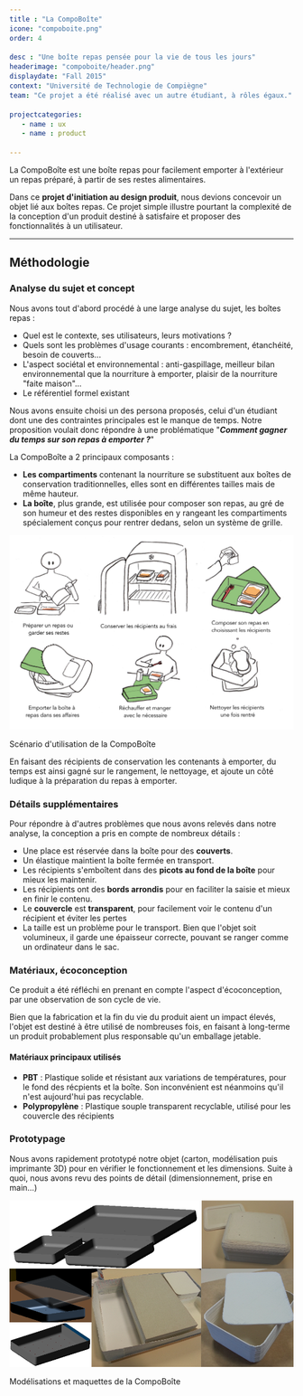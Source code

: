 ```yaml
---
title : "La CompoBoîte"
icone: "compoboite.png"
order: 4

desc : "Une boîte repas pensée pour la vie de tous les jours"
headerimage: "compoboite/header.png"
displaydate: "Fall 2015"
context: "Université de Technologie de Compiègne"
team: "Ce projet a été réalisé avec un autre étudiant, à rôles égaux."

projectcategories:
   - name : ux
   - name : product

---
```



La CompoBoîte est une boîte repas pour facilement emporter à l'extérieur 
un repas préparé, à partir de ses restes alimentaires.

Dans ce **projet d'initiation au design produit**, nous devions concevoir un objet lié aux
boîtes repas. Ce projet simple illustre pourtant la complexité de la conception
d'un produit destiné à satisfaire et proposer des fonctionnalités à un utilisateur.

---

## Méthodologie

### Analyse du sujet et concept

Nous avons tout d'abord procédé à une large analyse du sujet, les boîtes repas :

- Quel est le contexte, ses utilisateurs, leurs motivations ?
- Quels sont les problèmes d'usage courants : encombrement, étanchéité, besoin de couverts...
- L'aspect sociétal et environnemental : anti-gaspillage, meilleur bilan 
environnemental que la nourriture à emporter, plaisir de la nourriture "faite maison"... 
- Le référentiel formel existant

Nous avons ensuite choisi un des persona proposés, celui d'un étudiant dont une des
contraintes principales est le manque de temps. Notre proposition voulait donc répondre
à une problématique "**_Comment gagner du temps sur son repas à emporter ?_**"

La CompoBoîte a 2 principaux composants :

- **Les compartiments** contenant la nourriture se substituent aux boîtes de
conservation traditionnelles, elles sont en différentes tailles mais de même hauteur.
- **La boîte**, plus grande, est utilisée pour composer son repas, au gré de 
son humeur et des restes disponibles en y rangeant les compartiments spécialement
conçus pour rentrer dedans, selon un système de grille.

<div class="thumbnail">
      <img src="compoboite/scenariofr.png" class="img-responsive" alt="Scénario d'utilisation de la boîte">
      <div class="caption">
        <p>Scénario d'utilisation de la CompoBoîte</p>
      </div>
</div>

En faisant des récipients de conservation les contenants à emporter, du temps
est ainsi gagné sur le rangement, le nettoyage, et ajoute un côté ludique
à la préparation du repas à emporter.

### Détails supplémentaires

Pour répondre à d'autres problèmes que nous avons relevés dans notre analyse,
la conception a pris en compte de nombreux détails :

- Une place est réservée dans la boîte pour des **couverts**.
- Un élastique maintient la boîte fermée en transport.
- Les récipients s'emboîtent dans des **picots au fond de la boîte** pour mieux les maintenir.
- Les récipients ont des **bords arrondis** pour en faciliter la saisie et mieux en finir le contenu.
- Le **couvercle** est **transparent**, pour facilement voir le contenu d'un récipient et éviter les pertes
- La taille est un problème pour le transport. Bien que l'objet soit volumineux,
il garde une épaisseur correcte, pouvant se ranger comme un ordinateur dans le sac.

### Matériaux, écoconception
Ce produit a été réfléchi en prenant en compte l'aspect d'écoconception, par
une observation de son cycle de vie. 

Bien que la fabrication et la fin du vie du produit aient un impact élevés, l'objet est
destiné à être utilisé de nombreuses fois, en faisant à long-terme 
un produit probablement plus responsable qu'un emballage jetable.

#### Matériaux principaux utilisés
- **PBT** : Plastique solide et résistant aux variations de températures, pour 
le fond des récpients et la boîte. Son inconvénient est néanmoins qu'il n'est
aujourd'hui pas recyclable.
- **Polypropylène** : Plastique souple transparent recyclable, utilisé pour les
couvercle des récipients

### Prototypage 
Nous avons rapidement prototypé notre objet (carton, modélisation puis imprimante 3D)
pour en vérifier le fonctionnement et les dimensions. Suite à quoi, nous avons revu
des points de détail (dimensionnement, prise en main...)

<div class="thumbnail">
      <img src="compoboite/maquette.png" class="img-responsive" alt="Modélisations et maquettes de la CompoBoîte">
      <div class="caption">
        <p>Modélisations et maquettes de la CompoBoîte</p>
      </div>
</div>